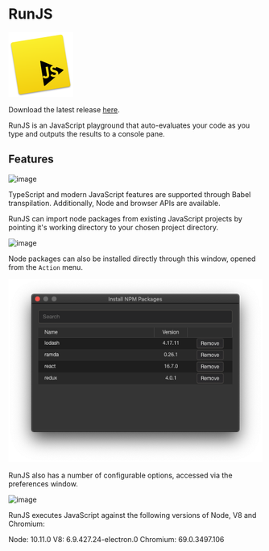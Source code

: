 # RunJS

![icon](docs/icon.png)

Download the latest release [here](https://github.com/lukehaas/runjs/releases).

RunJS is an JavaScript playground that auto-evaluates your code as you type and outputs the results to a console pane.

## Features

![image](docs/runjs1.png)

TypeScript and modern JavaScript features are supported through Babel transpilation. Additionally, Node and browser APIs are available.

RunJS can import node packages from existing JavaScript projects by pointing it's working directory to your chosen project directory.

![image](docs/set-directory.png)

Node packages can also be installed directly through this window, opened from the `Action` menu.

![image](docs/install-npm-packages.png)

RunJS also has a number of configurable options, accessed via the preferences window.

![image](docs/preferences.png)

RunJS executes JavaScript against the following versions of Node, V8 and Chromium:

Node: 10.11.0
V8: 6.9.427.24-electron.0
Chromium: 69.0.3497.106
